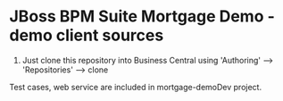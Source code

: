 JBoss BPM Suite Mortgage Demo - demo client sources 
==================================================

1. Just clone this repository into Business Central using 'Authoring' --> 'Repositories' --> clone

Test cases, web service are included in mortgage-demoDev project.

